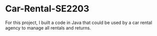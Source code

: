 # Car-Rental-SE2203
For this project, I built a code in Java that could be used by a car rental agency to manage all rentals and returns.
